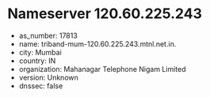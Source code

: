 # Nameserver 120.60.225.243

* as_number: 17813
* name: triband-mum-120.60.225.243.mtnl.net.in.
* city: Mumbai
* country: IN
* organization: Mahanagar Telephone Nigam Limited
* version: Unknown
* dnssec: false
